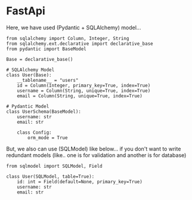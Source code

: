 # FastApi

Here, we have used (Pydantic + SQLAlchemy) model...
```
from sqlalchemy import Column, Integer, String
from sqlalchemy.ext.declarative import declarative_base
from pydantic import BaseModel

Base = declarative_base()

# SQLAlchemy Model
class User(Base):
    __tablename__ = "users"
    id = Column(Integer, primary_key=True, index=True)
    username = Column(String, unique=True, index=True)
    email = Column(String, unique=True, index=True)

# Pydantic Model
class UserSchema(BaseModel):
    username: str
    email: str

    class Config:
        orm_mode = True
```
But, we also can use (SQLModel) like below... if you don't want to write redundant models (like.. one is for validation and another is for database)
```
from sqlmodel import SQLModel, Field

class User(SQLModel, table=True):
    id: int = Field(default=None, primary_key=True)
    username: str
    email: str
```
